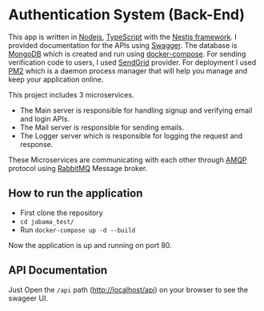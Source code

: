 # Authentication System (Back-End)

This app is written in [Nodejs](https://nodejs.org/en/), [TypeScript](https://www.typescriptlang.org/) with the [Nestjs framework](https://nestjs.com/). I provided documentation for the APIs using [Swagger](https://swagger.io/).
The database is [MongoDB](https://www.mongodb.com/) which is created and run using [docker-compose](https://docs.docker.com/compose/).
For sending verification code to users, I used [SendGrid](https://sendgrid.com/) provider.
For deployment I used [PM2](https://pm2.keymetrics.io/) which is a daemon process manager that will help you manage and keep your application online.

This project includes 3 microservices.
* The Main server is responsible for handling signup and verifying email and login APIs.
* The Mail server is responsible for sending emails.
* The Logger server which is responsible for logging the request and response.

These Microservices are communicating with each other through [AMQP](https://www.amqp.org/) protocol using [RabbitMQ](https://www.rabbitmq.com/) Message broker.


## How to run the application

* First clone the repository
* `cd jabama_test/`
* Run `docker-compose up -d --build`

Now the application is up and running on port 80.

## API Documentation

Just Open the `/api` path (<http://localhost/api>) on your browser to see the swageer UI.